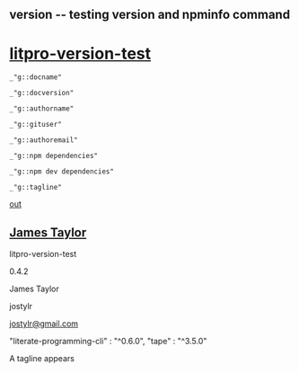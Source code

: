 version -- testing version and npminfo command
---
# [litpro-version-test](# "version: 0.4.2 ; A tagline appears")

    _"g::docname"

    _"g::docversion"

    _"g::authorname"

    _"g::gituser"

    _"g::authoremail"

    _"g::npm dependencies"

    _"g::npm dev dependencies"

    _"g::tagline"


[out](# "save:")

[James Taylor](https://github.com/jostylr "npminfo: jostylr@gmail.com ; deps: ; 
    dev: literate-programming-cli 0.6.0, tape 3.5.0 ")
---
litpro-version-test

0.4.2

James Taylor

jostylr

jostylr@gmail.com



"literate-programming-cli" : "^0.6.0",
"tape" : "^3.5.0"

A tagline appears
